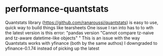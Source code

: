 # performance-quantstats
Quantstats library (https://github.com/ranaroussi/quantstats) is easy to use, quick way to build things like tearsheets
One issue I ran into has to to wth the latest version is this error:
"pandas version "Cannot compare tz-naive and tz-aware datetime-like objects" "
This is an issue with the way Quantstats works with yfinance (both by the same authos)
I downgraded to yfinance-0.1.74 instead of picking up the latest

